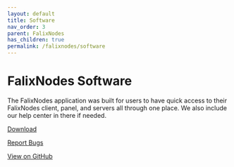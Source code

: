 ```yaml
---
layout: default
title: Software
nav_order: 3
parent: FalixNodes
has_children: true
permalink: /falixnodes/software
---
```


# FalixNodes Software
The FalixNodes application was built for users to have quick access to their FalixNodes client, panel, and servers all through one place. We also include our help center in there if needed.

[Download](https://software.falixnodes.net)

[Report Bugs](https://github.com/FalixNodes-Software/Desktop-App/issues/)

[View on GitHub](https://github.com/FalixNodes-Software/Desktop-App)